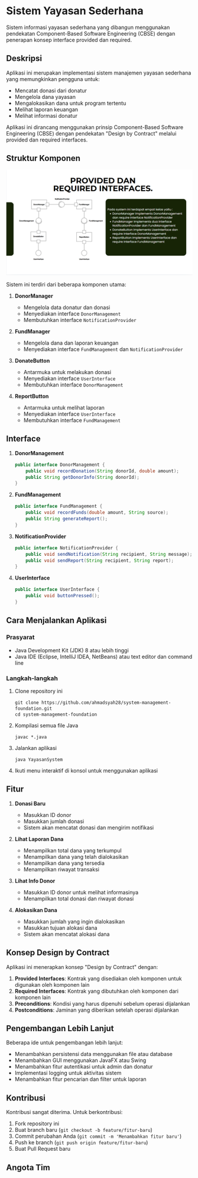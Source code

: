 # Sistem Yayasan Sederhana

Sistem informasi yayasan sederhana yang dibangun menggunakan pendekatan Component-Based Software Engineering (CBSE) dengan penerapan konsep interface provided dan required.

## Deskripsi

Aplikasi ini merupakan implementasi sistem manajemen yayasan sederhana yang memungkinkan pengguna untuk:
- Mencatat donasi dari donatur
- Mengelola dana yayasan
- Mengalokasikan dana untuk program tertentu
- Melihat laporan keuangan
- Melihat informasi donatur

Aplikasi ini dirancang menggunakan prinsip Component-Based Software Engineering (CBSE) dengan pendekatan "Design by Contract" melalui provided dan required interfaces.

## Struktur Komponen

![Diagram Komponen](diagram-komponen.png)

Sistem ini terdiri dari beberapa komponen utama:

1. **DonorManager**
   - Mengelola data donatur dan donasi
   - Menyediakan interface `DonorManagement`
   - Membutuhkan interface `NotificationProvider`

2. **FundManager**
   - Mengelola dana dan laporan keuangan
   - Menyediakan interface `FundManagement` dan `NotificationProvider`

3. **DonateButton**
   - Antarmuka untuk melakukan donasi
   - Menyediakan interface `UserInterface`
   - Membutuhkan interface `DonorManagement`

4. **ReportButton**
   - Antarmuka untuk melihat laporan
   - Menyediakan interface `UserInterface`
   - Membutuhkan interface `FundManagement`

## Interface

1. **DonorManagement**
   ```java
   public interface DonorManagement {
       public void recordDonation(String donorId, double amount);
       public String getDonorInfo(String donorId);
   }
   ```

2. **FundManagement**
   ```java
   public interface FundManagement {
       public void recordFunds(double amount, String source);
       public String generateReport();
   }
   ```

3. **NotificationProvider**
   ```java
   public interface NotificationProvider {
       public void sendNotification(String recipient, String message);
       public void sendReport(String recipient, String report);
   }
   ```

4. **UserInterface**
   ```java
   public interface UserInterface {
       public void buttonPressed();
   }
   ```

## Cara Menjalankan Aplikasi

### Prasyarat
- Java Development Kit (JDK) 8 atau lebih tinggi
- Java IDE (Eclipse, IntelliJ IDEA, NetBeans) atau text editor dan command line

### Langkah-langkah
1. Clone repository ini
   ```
   git clone https://github.com/ahmadsyah28/system-management-foundation.git
   cd system-management-foundation
   ```

2. Kompilasi semua file Java
   ```
   javac *.java
   ```

3. Jalankan aplikasi
   ```
   java YayasanSystem
   ```

4. Ikuti menu interaktif di konsol untuk menggunakan aplikasi

## Fitur

1. **Donasi Baru**
   - Masukkan ID donor
   - Masukkan jumlah donasi
   - Sistem akan mencatat donasi dan mengirim notifikasi

2. **Lihat Laporan Dana**
   - Menampilkan total dana yang terkumpul
   - Menampilkan dana yang telah dialokasikan
   - Menampilkan dana yang tersedia
   - Menampilkan riwayat transaksi

3. **Lihat Info Donor**
   - Masukkan ID donor untuk melihat informasinya
   - Menampilkan total donasi dan riwayat donasi

4. **Alokasikan Dana**
   - Masukkan jumlah yang ingin dialokasikan
   - Masukkan tujuan alokasi dana
   - Sistem akan mencatat alokasi dana

## Konsep Design by Contract

Aplikasi ini menerapkan konsep "Design by Contract" dengan:

1. **Provided Interfaces**: Kontrak yang disediakan oleh komponen untuk digunakan oleh komponen lain
2. **Required Interfaces**: Kontrak yang dibutuhkan oleh komponen dari komponen lain
3. **Preconditions**: Kondisi yang harus dipenuhi sebelum operasi dijalankan
4. **Postconditions**: Jaminan yang diberikan setelah operasi dijalankan

## Pengembangan Lebih Lanjut

Beberapa ide untuk pengembangan lebih lanjut:
- Menambahkan persistensi data menggunakan file atau database
- Menambahkan GUI menggunakan JavaFX atau Swing
- Menambahkan fitur autentikasi untuk admin dan donatur
- Implementasi logging untuk aktivitas sistem
- Menambahkan fitur pencarian dan filter untuk laporan

## Kontribusi

Kontribusi sangat diterima. Untuk berkontribusi:
1. Fork repository ini
2. Buat branch baru (`git checkout -b feature/fitur-baru`)
3. Commit perubahan Anda (`git commit -m 'Menambahkan fitur baru'`)
4. Push ke branch (`git push origin feature/fitur-baru`)
5. Buat Pull Request baru

## Angota Tim
